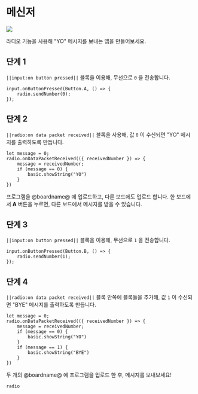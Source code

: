 # 메신저

![](/static/mb/projects/a9-radio.png)

라디오 기능을 사용해 "YO" 메시지를 보내는 앱을 만들어보세요.

## 단계 1

`||input:on button pressed||` 블록을 이용해, 무선으로 `0` 을 전송합니다.

```blocks
input.onButtonPressed(Button.A, () => {
    radio.sendNumber(0);
});
```

## 단계 2

`||radio:on data packet received||` 블록을 사용해, 값 `0` 이 수신되면 "YO" 메시지를 출력하도록 만듭니다.

```blocks
let message = 0;
radio.onDataPacketReceived(({ receivedNumber }) => {
    message = receivedNumber;
    if (message == 0) {
        basic.showString("YO")
    }
})
```

프로그램을 @boardname@ 에 업로드하고, 다른 보드에도 업로드 합니다. 한 보드에서 **A** 버튼을 누르면, 다른 보드에서 메시지를 받을 수 있습니다.

## 단계 3

`||input:on button pressed||` 블록을 이용해, 무선으로 `1` 을 전송합니다.

```blocks
input.onButtonPressed(Button.B, () => {
    radio.sendNumber(1);
});
```

## 단계 4

`||radio:on data packet received||` 블록 안쪽에 블록들을 추가해, 값 `1` 이 수신되면 "BYE" 메시지를 출력하도록 만듭니다.

```blocks
let message = 0;
radio.onDataPacketReceived(({ receivedNumber }) => {
    message = receivedNumber;
    if (message == 0) {
        basic.showString("YO")
    }
    if (message == 1) {
        basic.showString("BYE")
    }
})
```

두 개의 @boardname@ 에 프로그램을 업로드 한 후, 메시지를 보내보세요!

```package
radio
```